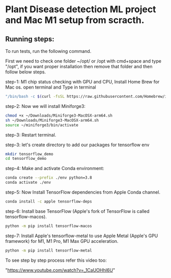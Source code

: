 
# Plant Disease detection ML project and Mac M1 setup from scracth.



## Running steps:

To run tests, run the following command.

First we need to check one folder ~/opt/ or /opt with cmd+space and type "/opt", 
if you want proper installation then remove that folder and then follow below steps.

step-1: 
M1 chip status checking with GPU and CPU, Install Home Brew for Mac os.
open terminal and Type in terminal 

```bash 
"/bin/bash -c $(curl -fsSL https://raw.githubusercontent.com/Homebrew/install/HEAD/install.sh)"  
```

step-2: Now we will install Miniforge3: 

```bash
chmod +x ~/Downloads/Miniforge3-MacOSX-arm64.sh
sh ~/Downloads/Miniforge3-MacOSX-arm64.sh
source ~/miniforge3/bin/activate
``` 

step-3: Restart terminal.

step-3: let's create directory to add our packages for tensorflow env

```bash
mkdir tensorflow_demo
cd tensorflow_demo
```

step-4: Make and activate Conda environment:
```bash
conda create --prefix ./env python=3.8
conda activate ./env
```

step-5: Now Install TensorFlow dependencies from Apple Conda channel.
```bash
conda install -c apple tensorflow-deps
```

step-6: Install base TensorFlow (Apple's fork of TensorFlow is called tensorflow-macos).
```bash
python -m pip install tensorflow-macos
```
step-7: Install Apple's tensorflow-metal to use Apple Metal (Apple's GPU framework) for M1, M1 Pro, M1 Max GPU acceleration.

```bash
python -m pip install tensorflow-metal
```

To see step by step process refer this video too: 

"https://www.youtube.com/watch?v=_1CaUOHhI6U"



